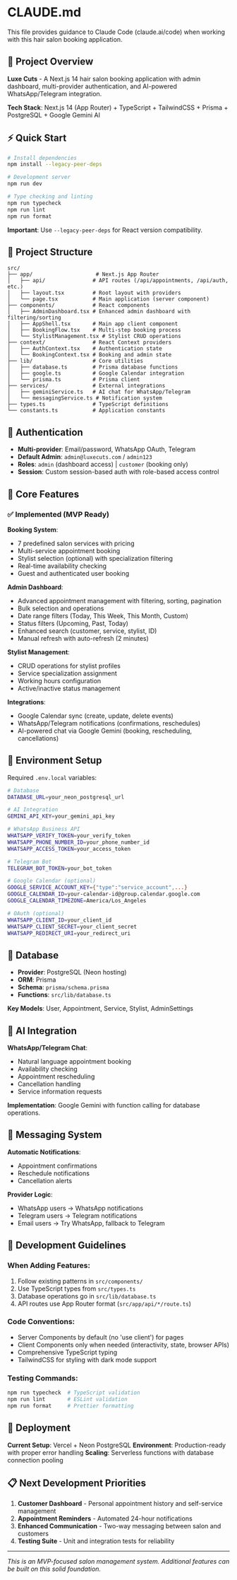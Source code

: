 # CLAUDE.md

This file provides guidance to Claude Code (claude.ai/code) when working with this hair salon booking application.

## 🏪 Project Overview

**Luxe Cuts** - A Next.js 14 hair salon booking application with admin dashboard, multi-provider authentication, and AI-powered WhatsApp/Telegram integration.

**Tech Stack**: Next.js 14 (App Router) + TypeScript + TailwindCSS + Prisma + PostgreSQL + Google Gemini AI

## ⚡ Quick Start

```bash
# Install dependencies
npm install --legacy-peer-deps

# Development server
npm run dev

# Type checking and linting
npm run typecheck
npm run lint
npm run format
```

**Important**: Use `--legacy-peer-deps` for React version compatibility.

## 📁 Project Structure

```
src/
├── app/                    # Next.js App Router
│   ├── api/               # API routes (/api/appointments, /api/auth, etc.)
│   ├── layout.tsx         # Root layout with providers
│   └── page.tsx           # Main application (server component)
├── components/            # React components
│   ├── AdminDashboard.tsx # Enhanced admin dashboard with filtering/sorting
│   ├── AppShell.tsx       # Main app client component
│   ├── BookingFlow.tsx    # Multi-step booking process
│   └── StylistManagement.tsx # Stylist CRUD operations
├── context/               # React Context providers
│   ├── AuthContext.tsx    # Authentication state
│   └── BookingContext.tsx # Booking and admin state
├── lib/                   # Core utilities
│   ├── database.ts        # Prisma database functions
│   ├── google.ts          # Google Calendar integration
│   └── prisma.ts          # Prisma client
├── services/              # External integrations
│   ├── geminiService.ts   # AI chat for WhatsApp/Telegram
│   └── messagingService.ts # Notification system
├── types.ts               # TypeScript definitions
└── constants.ts           # Application constants
```

## 🔐 Authentication

- **Multi-provider**: Email/password, WhatsApp OAuth, Telegram
- **Default Admin**: `admin@luxecuts.com` / `admin123`
- **Roles**: `admin` (dashboard access) | `customer` (booking only)
- **Session**: Custom session-based auth with role-based access control

## 📅 Core Features

### ✅ **Implemented (MVP Ready)**

**Booking System**:

- 7 predefined salon services with pricing
- Multi-service appointment booking
- Stylist selection (optional) with specialization filtering
- Real-time availability checking
- Guest and authenticated user booking

**Admin Dashboard**:

- Advanced appointment management with filtering, sorting, pagination
- Bulk selection and operations
- Date range filters (Today, This Week, This Month, Custom)
- Status filters (Upcoming, Past, Today)
- Enhanced search (customer, service, stylist, ID)
- Manual refresh with auto-refresh (2 minutes)

**Stylist Management**:

- CRUD operations for stylist profiles
- Service specialization assignment
- Working hours configuration
- Active/inactive status management

**Integrations**:

- Google Calendar sync (create, update, delete events)
- WhatsApp/Telegram notifications (confirmations, reschedules)
- AI-powered chat via Google Gemini (booking, rescheduling, cancellations)

## 🔧 Environment Setup

Required `.env.local` variables:

```bash
# Database
DATABASE_URL=your_neon_postgresql_url

# AI Integration
GEMINI_API_KEY=your_gemini_api_key

# WhatsApp Business API
WHATSAPP_VERIFY_TOKEN=your_verify_token
WHATSAPP_PHONE_NUMBER_ID=your_phone_number_id
WHATSAPP_ACCESS_TOKEN=your_access_token

# Telegram Bot
TELEGRAM_BOT_TOKEN=your_bot_token

# Google Calendar (optional)
GOOGLE_SERVICE_ACCOUNT_KEY={"type":"service_account",...}
GOOGLE_CALENDAR_ID=your-calendar-id@group.calendar.google.com
GOOGLE_CALENDAR_TIMEZONE=America/Los_Angeles

# OAuth (optional)
WHATSAPP_CLIENT_ID=your_client_id
WHATSAPP_CLIENT_SECRET=your_client_secret
WHATSAPP_REDIRECT_URI=your_redirect_uri
```

## 💾 Database

- **Provider**: PostgreSQL (Neon hosting)
- **ORM**: Prisma
- **Schema**: `prisma/schema.prisma`
- **Functions**: `src/lib/database.ts`

**Key Models**: User, Appointment, Service, Stylist, AdminSettings

## 🤖 AI Integration

**WhatsApp/Telegram Chat**:

- Natural language appointment booking
- Availability checking
- Appointment rescheduling
- Cancellation handling
- Service information requests

**Implementation**: Google Gemini with function calling for database operations.

## 📱 Messaging System

**Automatic Notifications**:

- Appointment confirmations
- Reschedule notifications
- Cancellation alerts

**Provider Logic**:

- WhatsApp users → WhatsApp notifications
- Telegram users → Telegram notifications
- Email users → Try WhatsApp, fallback to Telegram

## 🎯 Development Guidelines

### **When Adding Features**:

1. Follow existing patterns in `src/components/`
2. Use TypeScript types from `src/types.ts`
3. Database operations go in `src/lib/database.ts`
4. API routes use App Router format (`src/app/api/*/route.ts`)

### **Code Conventions**:

- Server Components by default (no 'use client') for pages
- Client Components only when needed (interactivity, state, browser APIs)
- Comprehensive TypeScript typing
- TailwindCSS for styling with dark mode support

### **Testing Commands**:

```bash
npm run typecheck  # TypeScript validation
npm run lint       # ESLint validation
npm run format     # Prettier formatting
```

## 🚀 Deployment

**Current Setup**: Vercel + Neon PostgreSQL
**Environment**: Production-ready with proper error handling
**Scaling**: Serverless functions with database connection pooling

## 📋 Next Development Priorities

1. **Customer Dashboard** - Personal appointment history and self-service management
2. **Appointment Reminders** - Automated 24-hour notifications
3. **Enhanced Communication** - Two-way messaging between salon and customers
4. **Testing Suite** - Unit and integration tests for reliability

---

_This is an MVP-focused salon management system. Additional features can be built on this solid foundation._
